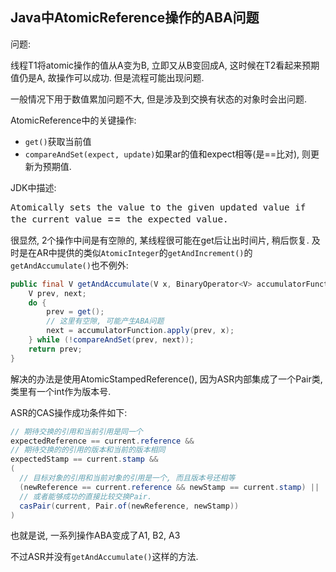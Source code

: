 ## Java中AtomicReference操作的ABA问题

问题:

线程T1将atomic操作的值从A变为B, 立即又从B变回成A, 这时候在T2看起来预期值仍是A, 故操作可以成功. 但是流程可能出现问题.

一般情况下用于数值累加问题不大, 但是涉及到交换有状态的对象时会出问题.



AtomicReference中的关键操作:

* `get()`获取当前值
* `compareAndSet(expect, update)`如果ar的值和expect相等(是==比对), 则更新为预期值.

JDK中描述:

<big>`Atomically sets the value to the given updated value if the current value `==` the expected value.`</big>

很显然, 2个操作中间是有空隙的, 某线程很可能在get后让出时间片, 稍后恢复. 及时是在AR中提供的类似`AtomicInteger`的`getAndIncrement()`的`getAndAccumulate()`也不例外:

```java
public final V getAndAccumulate(V x, BinaryOperator<V> accumulatorFunction) {
    V prev, next;
    do {
        prev = get();
        // 这里有空隙, 可能产生ABA问题
        next = accumulatorFunction.apply(prev, x);
    } while (!compareAndSet(prev, next));
    return prev;
}
```



解决的办法是使用AtomicStampedReference(), 因为ASR内部集成了一个Pair类, 类里有一个int作为版本号.

ASR的CAS操作成功条件如下:

```java
// 期待交换的引用和当前引用是同一个
expectedReference == current.reference &&
// 期待交换的的引用的版本和当前的版本相同
expectedStamp == current.stamp &&
(
  // 目标对象的引用和当前对象的引用是一个, 而且版本号还相等
  (newReference == current.reference && newStamp == current.stamp) ||
  // 或者能够成功的直接比较交换Pair.
  casPair(current, Pair.of(newReference, newStamp))
)
```

也就是说, 一系列操作ABA变成了A1, B2, A3

不过ASR并没有`getAndAccumulate()`这样的方法.